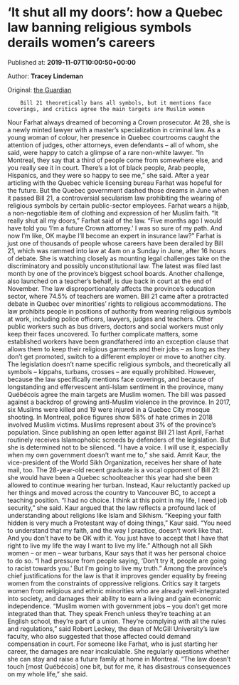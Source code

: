 
# ‘It shut all my doors’: how a Quebec law banning religious symbols derails women’s careers

Published at: **2019-11-07T10:00:50+00:00**

Author: **Tracey Lindeman**

Original: [the Guardian](https://www.theguardian.com/world/2019/nov/07/quebec-law-banning-religious-symbols-derails-womens-careers)


        Bill 21 theoretically bans all symbols, but it mentions face coverings, and critics agree the main targets are Muslim women
      
Nour Farhat always dreamed of becoming a Crown prosecutor.
At 28, she is a newly minted lawyer with a master’s specialization in criminal law.
As a young woman of colour, her presence in Quebec courtrooms caught the attention of judges, other attorneys, even defendants – all of whom, she said, were happy to catch a glimpse of a rare non-white lawyer.
“In Montreal, they say that a third of people come from somewhere else, and you really see it in court. There’s a lot of black people, Arab people, Hispanics, and they were so happy to see me,” she said. After a year articling with the Quebec vehicle licensing bureau Farhat was hopeful for the future.
But the Quebec government dashed those dreams in June when it passed Bill 21, a controversial secularism law prohibiting the wearing of religious symbols by certain public-sector employees. Farhat wears a hijab, a non-negotiable item of clothing and expression of her Muslim faith.
“It really shut all my doors,” Farhat said of the law. “Five months ago I would have told you ‘I’m a future Crown attorney.’ I was so sure of my path. And now I’m like, OK maybe I’ll become an expert in insurance law?”
Farhat is just one of thousands of people whose careers have been derailed by Bill 21, which was rammed into law at 4am on a Sunday in June, after 16 hours of debate. She is watching closely as mounting legal challenges take on the discriminatory and possibly unconstitutional law.
The latest was filed last month by one of the province’s biggest school boards. Another challenge, also launched on a teacher’s behalf, is due back in court at the end of November. The law disproportionately affects the province’s education sector, where 74.5% of teachers are women.
Bill 21 came after a protracted debate in Quebec over minorities’ rights to religious accommodations. The law prohibits people in positions of authority from wearing religious symbols at work, including police officers, lawyers, judges and teachers. Other public workers such as bus drivers, doctors and social workers must only keep their faces uncovered.
To further complicate matters, some established workers have been grandfathered into an exception clause that allows them to keep their religious garments and their jobs – as long as they don’t get promoted, switch to a different employer or move to another city.
The legislation doesn’t name specific religious symbols, and theoretically all symbols – kippahs, turbans, crosses – are equally prohibited. However, because the law specifically mentions face coverings, and because of longstanding and effervescent anti-Islam sentiment in the province, many Québécois agree the main targets are Muslim women.
The bill was passed against a backdrop of growing anti-Muslim violence in the province. In 2017, six Muslims were killed and 19 were injured in a Quebec City mosque shooting. In Montreal, police figures show 58% of hate crimes in 2018 involved Muslim victims. Muslims represent about 3% of the province’s population.
Since publishing an open letter against Bill 21 last April, Farhat routinely receives Islamophobic screeds by defenders of the legislation. But she is determined not to be silenced. “I have a voice. I will use it, especially when my own government doesn’t want me to,” she said.
Amrit Kaur, the vice-president of the World Sikh Organization, receives her share of hate mail, too. The 28-year-old recent graduate is a vocal opponent of Bill 21: she would have been a Quebec schoolteacher this year had she been allowed to continue wearing her turban.
Instead, Kaur reluctantly packed up her things and moved across the country to Vancouver BC, to accept a teaching position. “I had no choice. I think at this point in my life, I need job security,” she said.
Kaur argued that the law reflects a profound lack of understanding about religions like Islam and Sikhism.
“Keeping your faith hidden is very much a Protestant way of doing things,” Kaur said. “You need to understand that my faith, and the way I practice, doesn’t work like that. And you don’t have to be OK with it. You just have to accept that I have that right to live my life the way I want to live my life.”
Although not all Sikh women – or men – wear turbans, Kaur says that it was her personal choice to do so. “I had pressure from people saying, ‘Don’t try it, people are going to racist towards you.’ But I’m going to live my truth.”
Among the province’s chief justifications for the law is that it improves gender equality by freeing women from the constraints of oppressive religions. Critics say it targets women from religious and ethnic minorities who are already well-integrated into society, and damages their ability to earn a living and gain economic independence.
“Muslim women with government jobs – you don’t get more integrated than that. They speak French unless they’re teaching at an English school, they’re part of a union. They’re complying with all the rules and regulations,” said Robert Leckey, the dean of McGill University’s law faculty, who also suggested that those affected could demand compensation in court.
For someone like Farhat, who is just starting her career, the damages are near incalculable. She regularly questions whether she can stay and raise a future family at home in Montreal. “The law doesn’t touch [most Québécois] one bit, but for me, it has disastrous consequences on my whole life,” she said.
